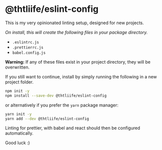 # @thtliife/eslint-config

This is my very opinionated linting setup, designed for new projects.

_On install, this will create the following files in your package directory._

- `.eslintrc.js`
- `.prettierrc.js`
- `babel.config.js`

**Warning:** If any of these files exist in your project directory, they will be overwritten.

If you still want to continue, install by simply running the following in a new project folder.

```bash
npm init -y
npm install --save-dev @thtliife/eslint-config
```

or alternatively if you prefer the `yarn` package manager:

```bash
yarn init -y
yarn add --dev @thtliife/eslint-config
```

Linting for prettier, with babel and react should then be configured automatically.

Good luck :)
